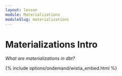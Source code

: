 ```yaml
---
layout: lesson
module: Materializations
moduleSlug: materializations
---
```


# Materializations Intro
_What are materializations in dbt?_

{% include options/ondemand/wistia_embed.html %}